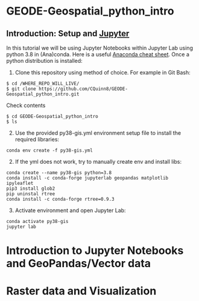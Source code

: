 # GEODE-Geospatial_python_intro

## Introduction: Setup and [Jupyter](https://jupyter.org/)
In this tutorial we will be using Jupyter Notebooks within Jupyter Lab using python 3.8 in (Ana)conda. Here is a useful [Anaconda cheat sheet](https://docs.conda.io/projects/conda/en/4.6.0/_downloads/52a95608c49671267e40c689e0bc00ca/conda-cheatsheet.pdf). Once a python distribution is installed:
1. Clone this repository using method of choice. For example in Git Bash:
```
$ cd /WHERE_REPO_WILL_LIVE/
$ git clone https://github.com/CQuinn8/GEODE-Geospatial_python_intro.git
```
Check contents
```
$ cd GEODE-Geospatial_python_intro
$ ls
```
2. Use the provided py38-gis.yml environment setup file to install the required libraries:
```
conda env create -f py38-gis.yml
```
2. If the yml does not work, try to manually create env and install libs:
```
conda create --name py38-gis python=3.8
conda install -c conda-forge jupyterlab geopandas matplotlib ipyleaflet
pip3 install glob2
pip uninstal rtree
conda install -c conda-forge rtree=0.9.3
```
3. Activate environment and open Jupyter Lab: 
```
conda activate py38-gis
jupyter lab
```

# Introduction to Jupyter Notebooks and GeoPandas/Vector data

# Raster data and Visualization
